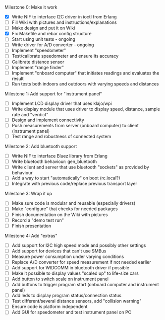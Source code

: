 Milestone 0: Make it work

- [x] Write NIF to interface I2C driver in ioctl from Erlang
- [ ] Fill Wiki with pictures and instructions/explanations
- [ ] Make design and put it on Wiki
- [x] Fix Makefile and rebar config structure
- [ ] Start using unit tests - ongoing
- [ ] Write driver for A/D converter - ongoing
- [ ] Implement "speedometer"
- [ ] Test/calibrate speedometer and ensure its accuracy
- [ ] Calibrate distance sensor
- [ ] Implement "range finder"
- [ ] Implement "onboard computer" that initiates readings and evaluates the result
- [ ] Run tests both indoors and outdoors with varying speeds and distances

Milestone 1: Add support for "instrument panel"

- [ ] Implement LCD display driver that uses klajo/wpi
- [ ] Write display module that uses driver to display speed, distance, sample rate and "verdict"
- [ ] Design and implement connectivity
- [ ] Push measurements from server (onboard computer) to client (instrument panel)
- [ ] Test range and robustness of connected system

Milestone 2: Add bluetooth support

- [ ] Write NIF to interface Bluez library from Erlang
- [ ] Write bluetooth behaviour: gen_bluetooth
- [ ] Write client and server that use bluetooth "sockets" as provided by behaviour
- [ ] Add a way to start "automatically" on boot (rc.local?)
- [ ] Integrate with previous code/replace previous transport layer

Milestone 3: Wrap it up

- [ ] Make sure code is modular and reusable (especially drivers)
- [ ] Make "configure" that checks for needed packages
- [ ] Finish documentation on the Wiki with pictures
- [ ] Record a "demo test run"
- [ ] Finish presentation

Milestone 4: Add "extras"

- [ ] Add support for I2C high speed mode and possibly other settings
- [ ] Add support for devices that can't use SMBus
- [ ] Measure power consumption under varying conditions
- [ ] Replace A/D converter for speed measurement if not needed earlier
- [ ] Add support for WIDCOMM in bluetooth driver if possible
- [ ] Make it possible to display values "scaled up" to life-size cars
- [ ] Add button to switch scale on instrument panel
- [ ] Add buttons to trigger program start (onboard computer and instrument panel)
- [ ] Add leds to display program status/connection status
- [ ] Test different/several distance sensors, add "collision warning"
- [ ] Ensure code is platform independent
- [ ] Add GUI for speedometer and test instrument panel on PC
